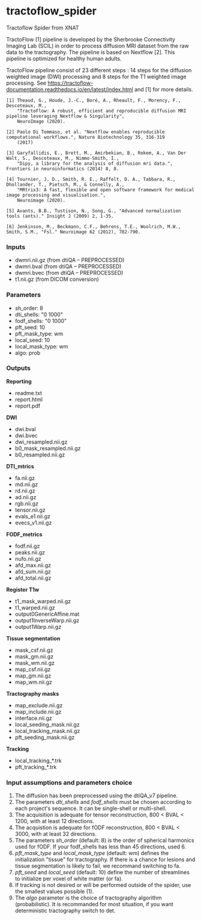 
# tractoflow_spider
Tractoflow Spider from XNAT

TractoFlow [1] pipeline is developed by the Sherbrooke Connectivity Imaging Lab (SCIL) in order to process
diffusion MRI dataset from the raw data to the tractography. The pipeline is based on Nextflow [2].
This pipeline is optimized for healthy human adults.

TractoFlow pipeline consist of 23 different steps : 14 steps for the diffusion weighted image (DWI) processing and 8
steps for the T1 weighted image processing.
See https://tractoflow-documentation.readthedocs.io/en/latest/index.html and [1] for more details.

    [1] Theaud, G., Houde, J.-C., Boré, A., Rheault, F., Morency, F., Descoteaux, M.,
        "TractoFlow: A robust, efficient and reproducible diffusion MRI pipeline leveraging Nextflow & Singularity",
        NeuroImage (2020).

    [2] Paolo Di Tommaso, et al. "Nextflow enables reproducible computational workflows.", Nature Biotechnology 35, 316-319
        (2017)

    [3] Garyfallidis, E., Brett, M., Amirbekian, B., Rokem, A., Van Der Walt, S., Descoteaux, M., Nimmo-Smith, I.,
        "Dipy, a library for the analysis of diffusion mri data.", Frontiers in neuroinformatics (2014) 8, 8.

    [4] Tournier, J. D., Smith, R. E., Raffelt, D. A., Tabbara, R., Dhollander, T., Pietsch, M., & Connelly, A.,
        "MRtrix3: A fast, flexible and open software framework for medical image processing and visualisation.",
        Neuroimage (2020).

    [5] Avants, B.B., Tustison, N., Song, G., "Advanced normalization tools (ants)." Insight J (2009) 2, 1-35.

    [6] Jenkinson, M., Beckmann, C.F., Behrens, T.E., Woolrich, M.W., Smith, S.M., "Fsl." Neuroimage 62 (2012), 782-790.


### Inputs
- dwmri.nii.gz (from dtiQA – PREPROCESSED)
- dwmri.bval (from dtiQA – PREPROCESSED)
- dwmri.bvec (from dtiQA – PREPROCESSED)
- t1.nii.gz (from DICOM conversion)

### Parameters
- sh_order: 8
- dti_shells: "0 1000"
- fodf_shells: "0 1000"
- pft_seed: 10
- pft_mask_type: wm
- local_seed: 10
- local_mask_type: wm
- algo: prob

### Outputs
**Reporting**
- readme.txt
- report.html
- report.pdf

**DWI**
- dwi.bval
- dwi.bvec
- dwi_resampled.nii.gz
- b0_mask_resampled.nii.gz
- b0_resampled.nii.gz

**DTI_mtrics**
- fa.nii.gz
- md.nii.gz
- rd.nii.gz
- ad.nii.gz
- rgb.nii.gz
- tensor.nii.gz
- evals_e1.nii.gz
- evecs_v1.nii.gz

**FODF_metrics**
- fodf.nii.gz
- peaks.nii.gz
- nufo.nii.gz
- afd_max.nii.gz
- afd_sum.nii.gz
- afd_total.nii.gz

**Register T1w**
- t1_mask_warped.nii.gz
- t1_warped.nii.gz
- output0GenericAffine.mat
- output1InverseWarp.nii.gz
- output1Warp.nii.gz

**Tissue segmentation**
- mask_csf.nii.gz
- mask_gm.nii.gz
- mask_wm.nii.gz
- map_csf.nii.gz
- map_gm.nii.gz
- map_wm.nii.gz

**Tractography masks**
- map_exclude.nii.gz
- map_include.nii.gz
- interface.nii.gz
- local_seeding_mask.nii.gz
- local_tracking_mask.nii.gz
- pft_seeding_mask.nii.gz

**Tracking**
- local_tracking_*.trk
- pft_tracking_*.trk

### Input assumptions and parameters choice

 1. The diffusion has been preprocessed using the dtiQA_v7 pipeline.
 2. The parameters *dti_shells* and *fodf_shells* must be chosen according to each project's sequence. It can be single-shell or multi-shell. 
 3. The acquisition is adequate for tensor reconstruction, 800 < BVAL < 1200, with at least 12 directions.
 4. The acquistion is adequate for fODF reconstruction, 800 < BVAL < 3000, with at least 32 directions.
 5. The parameters *sh_order* (default: 8) is the order of spherical harmonics used for fODF. If your fodf_shells has less than 45 directions, used 6.
 6. *pft_mask_type* and *local_mask_type* (default: wm) defines the initialization "tissue" for tractography. If there is a chance for lesions and tissue segmentation is likely to fail, we recommand switching to fa.
 7. *pft_seed* and *local_seed* (default: 10) define the number of streamlines to initialize per voxel of white matter (or fa).
 8. If tracking is not desired or will be performed outside of the spider, use the smallest values possible (1). 
 9. The *algo* parameter is the choice of tractography algorithm (probabilistic). It is recommanded for most situation, if you want deterministic tractography switch to det.
